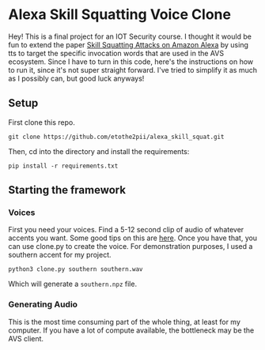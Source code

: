 # Alexa Skill Squatting Voice Clone

Hey! This is a final project for an IOT Security course. I thought it would be fun to extend the paper [Skill Squatting Attacks on Amazon Alexa](https://www.usenix.org/conference/usenixsecurity18/presentation/kumar) by using tts to target the specific invocation words that are used in the AVS ecosystem. Since I have to turn in this code, here's the instructions on how to run it, since it's not super straight forward. I've tried to simplify it as much as I possibly can, but good luck anyways!

## Setup

First clone this repo.

```
git clone https://github.com/etothe2pii/alexa_skill_squat.git
```

Then, cd into the directory and install the requirements:

```
pip install -r requirements.txt
```

## Starting the framework

### Voices

First you need your voices. Find a 5-12 second clip of audio of whatever accents you want. Some good tips on this are [here](https://github.com/gitmylo/bark-voice-cloning-HuBERT-quantizer). Once you have that, you can use clone.py to create the voice. For demonstration purposes, I used a southern accent for my project.

```
python3 clone.py southern southern.wav
```

Which will generate a `southern.npz` file.

### Generating Audio

This is the most time consuming part of the whole thing, at least for my computer. If you have a lot of compute available, the bottleneck may be the AVS client. 
